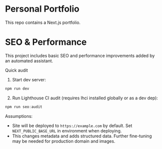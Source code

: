 # Personal Portfolio

This repo contains a Next.js portfolio.

# SEO & Performance

This project includes basic SEO and performance improvements added by an automated assistant.

Quick audit

1. Start dev server:

```powershell
npm run dev
```

2. Run Lighthouse CI audit (requires lhci installed globally or as a dev dep):

```powershell
npm run seo:audit
```

Assumptions:
- Site will be deployed to `https://example.com` by default. Set `NEXT_PUBLIC_BASE_URL` in environment when deploying.
- This changes metadata and adds structured data. Further fine-tuning may be needed for production domain and images.
